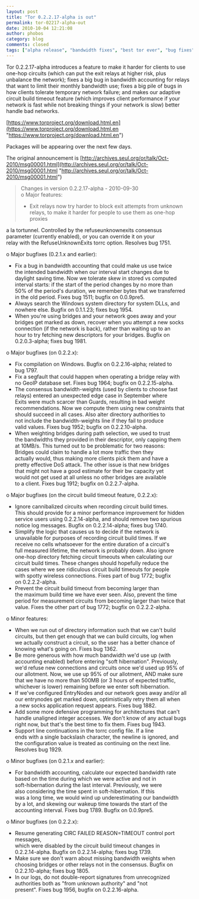 ```yaml
---
layout: post
title: "Tor 0.2.2.17-alpha is out"
permalink: tor-02217-alpha-out
date: 2010-10-04 12:21:08
author: phobos
category: blog
comments: closed
tags: ["alpha release", "bandwidth fixes", "best tor ever", "bug fixes", "refuse unknown exits"]
---
```


Tor 0.2.2.17-alpha introduces a feature to make it harder for clients to use one-hop circuits (which can put the exit relays at higher risk, plus unbalance the network); fixes a big bug in bandwidth accounting for relays that want to limit their monthly bandwidth use; fixes a big pile of bugs in how clients tolerate temporary network failure; and makes our adaptive circuit build timeout feature (which improves client performance if your network is fast while not breaking things if your network is slow) better handle bad networks.

[https://www.torproject.org/download.html.en](https://www.torproject.org/download.html.en "https://www.torproject.org/download.html.en")

Packages will be appearing over the next few days.

The original announcement is [http://archives.seul.org/or/talk/Oct-2010/msg00001.html](http://archives.seul.org/or/talk/Oct-2010/msg00001.html "http://archives.seul.org/or/talk/Oct-2010/msg00001.html")

> Changes in version 0.2.2.17-alpha - 2010-09-30  
>  o Major features:  
>  - Exit relays now try harder to block exit attempts from unknown  
>  relays, to make it harder for people to use them as one-hop proxies

<!-- more -->

  
 a la tortunnel. Controlled by the refuseunknownexits consensus  
 parameter (currently enabled), or you can override it on your  
 relay with the RefuseUnknownExits torrc option. Resolves bug 1751.

o Major bugfixes (0.2.1.x and earlier):  
 - Fix a bug in bandwidth accounting that could make us use twice  
 the intended bandwidth when our interval start changes due to  
 daylight saving time. Now we tolerate skew in stored vs computed  
 interval starts: if the start of the period changes by no more than  
 50% of the period's duration, we remember bytes that we transferred  
 in the old period. Fixes bug 1511; bugfix on 0.0.9pre5.  
 - Always search the Windows system directory for system DLLs, and  
 nowhere else. Bugfix on 0.1.1.23; fixes bug 1954.  
 - When you're using bridges and your network goes away and your  
 bridges get marked as down, recover when you attempt a new socks  
 connection (if the network is back), rather than waiting up to an  
 hour to try fetching new descriptors for your bridges. Bugfix on  
 0.2.0.3-alpha; fixes bug 1981.

o Major bugfixes (on 0.2.2.x):  
 - Fix compilation on Windows. Bugfix on 0.2.2.16-alpha; related to  
 bug 1797.  
 - Fix a segfault that could happen when operating a bridge relay with  
 no GeoIP database set. Fixes bug 1964; bugfix on 0.2.2.15-alpha.  
 - The consensus bandwidth-weights (used by clients to choose fast  
 relays) entered an unexpected edge case in September where  
 Exits were much scarcer than Guards, resulting in bad weight  
 recommendations. Now we compute them using new constraints that  
 should succeed in all cases. Also alter directory authorities to  
 not include the bandwidth-weights line if they fail to produce  
 valid values. Fixes bug 1952; bugfix on 0.2.2.10-alpha.  
 - When weighting bridges during path selection, we used to trust  
 the bandwidths they provided in their descriptor, only capping them  
 at 10MB/s. This turned out to be problematic for two reasons:  
 Bridges could claim to handle a lot more traffic then they  
 actually would, thus making more clients pick them and have a  
 pretty effective DoS attack. The other issue is that new bridges  
 that might not have a good estimate for their bw capacity yet  
 would not get used at all unless no other bridges are available  
 to a client. Fixes bug 1912; bugfix on 0.2.2.7-alpha.

o Major bugfixes (on the circuit build timeout feature, 0.2.2.x):  
 - Ignore cannibalized circuits when recording circuit build times.  
 This should provide for a minor performance improvement for hidden  
 service users using 0.2.2.14-alpha, and should remove two spurious  
 notice log messages. Bugfix on 0.2.2.14-alpha; fixes bug 1740.  
 - Simplify the logic that causes us to decide if the network is  
 unavailable for purposes of recording circuit build times. If we  
 receive no cells whatsoever for the entire duration of a circuit's  
 full measured lifetime, the network is probably down. Also ignore  
 one-hop directory fetching circuit timeouts when calculating our  
 circuit build times. These changes should hopefully reduce the  
 cases where we see ridiculous circuit build timeouts for people  
 with spotty wireless connections. Fixes part of bug 1772; bugfix  
 on 0.2.2.2-alpha.  
 - Prevent the circuit build timeout from becoming larger than  
 the maximum build time we have ever seen. Also, prevent the time  
 period for measurement circuits from becoming larger than twice that  
 value. Fixes the other part of bug 1772; bugfix on 0.2.2.2-alpha.

o Minor features:  
 - When we run out of directory information such that we can't build  
 circuits, but then get enough that we can build circuits, log when  
 we actually construct a circuit, so the user has a better chance of  
 knowing what's going on. Fixes bug 1362.  
 - Be more generous with how much bandwidth we'd use up (with  
 accounting enabled) before entering "soft hibernation". Previously,  
 we'd refuse new connections and circuits once we'd used up 95% of  
 our allotment. Now, we use up 95% of our allotment, AND make sure  
 that we have no more than 500MB (or 3 hours of expected traffic,  
 whichever is lower) remaining before we enter soft hibernation.  
 - If we've configured EntryNodes and our network goes away and/or all  
 our entrynodes get marked down, optimistically retry them all when  
 a new socks application request appears. Fixes bug 1882.  
 - Add some more defensive programming for architectures that can't  
 handle unaligned integer accesses. We don't know of any actual bugs  
 right now, but that's the best time to fix them. Fixes bug 1943.  
 - Support line continuations in the torrc config file. If a line  
 ends with a single backslash character, the newline is ignored, and  
 the configuration value is treated as continuing on the next line.  
 Resolves bug 1929.

o Minor bugfixes (on 0.2.1.x and earlier):  
 - For bandwidth accounting, calculate our expected bandwidth rate  
 based on the time during which we were active and not in  
 soft-hibernation during the last interval. Previously, we were  
 also considering the time spent in soft-hibernation. If this  
 was a long time, we would wind up underestimating our bandwidth  
 by a lot, and skewing our wakeup time towards the start of the  
 accounting interval. Fixes bug 1789. Bugfix on 0.0.9pre5.

o Minor bugfixes (on 0.2.2.x):  
 - Resume generating CIRC FAILED REASON=TIMEOUT control port messages,  
 which were disabled by the circuit build timeout changes in  
 0.2.2.14-alpha. Bugfix on 0.2.2.14-alpha; fixes bug 1739.  
 - Make sure we don't warn about missing bandwidth weights when  
 choosing bridges or other relays not in the consensus. Bugfix on  
 0.2.2.10-alpha; fixes bug 1805.  
 - In our logs, do not double-report signatures from unrecognized  
 authorities both as "from unknown authority" and "not  
 present". Fixes bug 1956, bugfix on 0.2.2.16-alpha.
